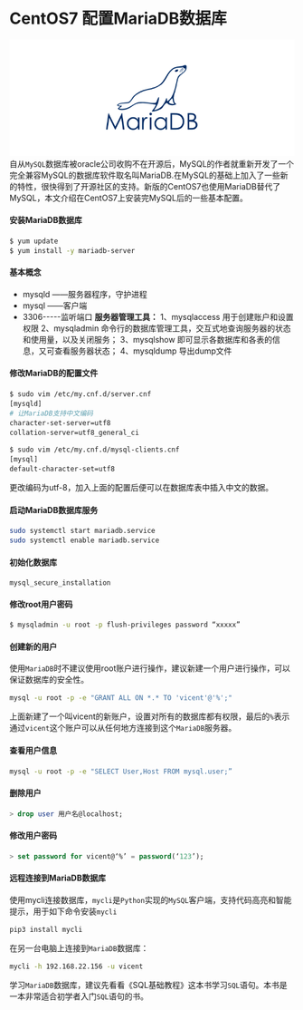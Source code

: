# CentOS7 配置MariaDB数据库


![mariadb](/images/mariadb-logo.png "MariaDB")
自从`MySQL`数据库被oracle公司收购不在开源后，MySQL的作者就重新开发了一个完全兼容MySQL的数据库软件取名叫MariaDB.在MySQL的基础上加入了一些新的特性，很快得到了开源社区的支持。新版的CentOS7也使用MariaDB替代了MySQL，本文介绍在CentOS7上安装完MySQL后的一些基本配置。

<!--more-->

#### 安装MariaDB数据库
```sh
$ yum update
$ yum install -y mariadb-server
```

#### 基本概念
* mysqld ——服务器程序，守护进程
* mysql  ——客户端
* 3306-----监听端口
**服务器管理工具：**
    1、mysqlaccess    用于创建账户和设置权限
    2、mysqladmin      命令行的数据库管理工具，交互式地查询服务器的状态和使用量，以及关闭服务；
    3、mysqlshow       即可显示各数据库和各表的信息，又可查看服务器状态；
    4、mysqldump      导出dump文件

#### 修改MariaDB的配置文件
```sh
$ sudo vim /etc/my.cnf.d/server.cnf
[mysqld]
# 让MariaDB支持中文编码
character-set-server=utf8
collation-server=utf8_general_ci
```

```sh
$ sudo vim /etc/my.cnf.d/mysql-clients.cnf
[mysql]
default-character-set=utf8
```
更改编码为utf-8，加入上面的配置后便可以在数据库表中插入中文的数据。

#### 启动MariaDB数据库服务
```sh
sudo systemctl start mariadb.service
sudo systemctl enable mariadb.service
```

#### 初始化数据库
    mysql_secure_installation

#### 修改root用户密码
```sh
$ mysqladmin -u root -p flush-privileges password “xxxxx”
```

#### 创建新的用户
使用`MariaDB`时不建议使用root账户进行操作，建议新建一个用户进行操作，可以保证数据库的安全性。
```sh
mysql -u root -p -e "GRANT ALL ON *.* TO 'vicent'@'%';"
```
上面新建了一个叫vicent的新账户，设置对所有的数据库都有权限，最后的`%`表示通过`vicent`这个账户可以从任何地方连接到这个`MariaDB`服务器。

#### 查看用户信息
```sh
mysql -u root -p -e "SELECT User,Host FROM mysql.user;”
```

#### 删除用户
```sql
> drop user 用户名@localhost;
```

#### 修改用户密码
```sql
> set password for vicent@‘%’ = password(‘123’);
```

#### 远程连接到MariaDB数据库
使用mycli连接数据库，`mycli`是`Python`实现的`MySQL`客户端，支持代码高亮和智能提示，用于如下命令安装`mycli`
```sh
pip3 install mycli
```

在另一台电脑上连接到`MariaDB`数据库：
```sh
mycli -h 192.168.22.156 -u vicent
```

学习`MariaDB`数据库，建议先看看《SQL基础教程》这本书学习`SQL`语句。本书是一本非常适合初学者入门`SQL`语句的书。



